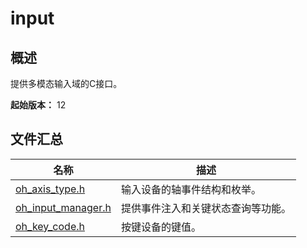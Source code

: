# input

<!--Kit: Input Kit-->
<!--Subsystem: MultimodalInput-->
<!--Owner: @zhaoxueyuan-->
<!--Designer: @hanruofei-->
<!--Tester: @Lyuxin-->
<!--Adviser: @Brilliantry_Rui-->

## 概述

提供多模态输入域的C接口。

**起始版本：** 12
## 文件汇总

| 名称 | 描述 |
| -- | -- |
| [oh_axis_type.h](capi-oh-axis-type-h.md) | 输入设备的轴事件结构和枚举。 |
| [oh_input_manager.h](capi-oh-input-manager-h.md) | 提供事件注入和关键状态查询等功能。 |
| [oh_key_code.h](capi-oh-key-code-h.md) | 按键设备的键值。 |
